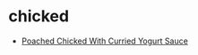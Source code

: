 # chicked

 * [Poached Chicked With Curried Yogurt Sauce](index/p/poached-chicked-with-curried-yogurt-sauce-101329.json)

